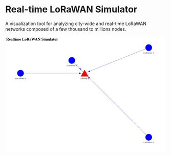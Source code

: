 # Real-time LoRaWAN Simulator

A visualization tool for analyzing city-wide and real-time LoRaWAN networks composed of a few thousand to millions nodes.

![screenshot](doc/screenshot.png)

